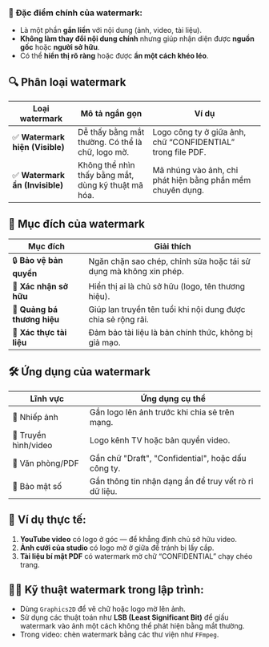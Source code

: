 ### 🧠 **Đặc điểm chính của watermark:**

* Là một phần **gắn liền** với nội dung (ảnh, video, tài liệu).
* **Không làm thay đổi nội dung chính** nhưng giúp nhận diện được **nguồn gốc** hoặc **người sở hữu**.
* Có thể **hiển thị rõ ràng** hoặc được **ẩn một cách khéo léo**.

## 🔍 **Phân loại watermark**

| Loại watermark                 | Mô tả ngắn gọn                                      | Ví dụ                                                       |
| ------------------------------ | --------------------------------------------------- | ----------------------------------------------------------- |
| ✅ **Watermark hiện (Visible)** | Dễ thấy bằng mắt thường. Có thể là chữ, logo mờ.    | Logo công ty ở giữa ảnh, chữ “CONFIDENTIAL” trong file PDF. |
| ✅ **Watermark ẩn (Invisible)** | Không thể nhìn thấy bằng mắt, dùng kỹ thuật mã hóa. | Mã nhúng vào ảnh, chỉ phát hiện bằng phần mềm chuyên dụng.  |

## 🎯 **Mục đích của watermark**

| Mục đích                    | Giải thích                                                        |
| --------------------------- | ----------------------------------------------------------------- |
| 🔒 **Bảo vệ bản quyền**     | Ngăn chặn sao chép, chỉnh sửa hoặc tái sử dụng mà không xin phép. |
| 👤 **Xác nhận sở hữu**      | Hiển thị ai là chủ sở hữu (logo, tên thương hiệu).                |
| 📢 **Quảng bá thương hiệu** | Giúp lan truyền tên tuổi khi nội dung được chia sẻ rộng rãi.      |
| 📜 **Xác thực tài liệu**    | Đảm bảo tài liệu là bản chính thức, không bị giả mạo.             |

## 🛠 **Ứng dụng của watermark**

| Lĩnh vực             | Ứng dụng cụ thể                                       |
| -------------------- | ----------------------------------------------------- |
| 📸 Nhiếp ảnh         | Gắn logo lên ảnh trước khi chia sẻ trên mạng.         |
| 🎥 Truyền hình/video | Logo kênh TV hoặc bản quyền video.                    |
| 📄 Văn phòng/PDF     | Gắn chữ "Draft", "Confidential", hoặc dấu công ty.    |
| 🔐 Bảo mật số        | Gắn thông tin nhận dạng ẩn để truy vết rò rỉ dữ liệu. |

## 📌 Ví dụ thực tế:

1. **YouTube video** có logo ở góc — để khẳng định chủ sở hữu video.
2. **Ảnh cưới của studio** có logo mờ ở giữa để tránh bị lấy cắp.
3. **Tài liệu bí mật PDF** có watermark mờ chữ “CONFIDENTIAL” chạy chéo trang.

## 🧑‍💻 Kỹ thuật watermark trong lập trình:

* Dùng `Graphics2D` để vẽ chữ hoặc logo mờ lên ảnh.
* Sử dụng các thuật toán như **LSB (Least Significant Bit)** để giấu watermark vào ảnh một cách không thể phát hiện bằng mắt thường.
* Trong video: chèn watermark bằng các thư viện như `FFmpeg`.


